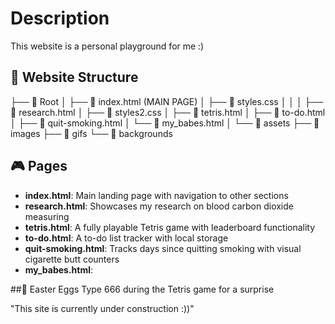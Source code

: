 # Description

This website is a personal playground for me :) 

## 🌟 Website Structure

├── 📁 Root
│   ├── 📄 index.html (MAIN PAGE)
│   ├── 📄 styles.css
│   │
│   ├── 📄 research.html
│   ├── 📄 styles2.css
│   ├── 📄 tetris.html
│   ├── 📄 to-do.html
│   ├── 📄 quit-smoking.html
│   └── 📄 my_babes.html
│
└── 📁 assets
    ├── 📁 images
    ├── 📁 gifs
    └── 📁 backgrounds

## 🎮 Pages

- **index.html**: Main landing page with navigation to other sections
- **research.html**: Showcases my research on blood carbon dioxide measuring
- **tetris.html**: A fully playable Tetris game with leaderboard functionality
- **to-do.html**: A to-do list tracker with local storage
- **quit-smoking.html**: Tracks days since quitting smoking with visual cigarette butt counters
- **my_babes.html**: 

##🥚 Easter Eggs
Type 666 during the Tetris game for a surprise

"This site is currently under construction :))"
